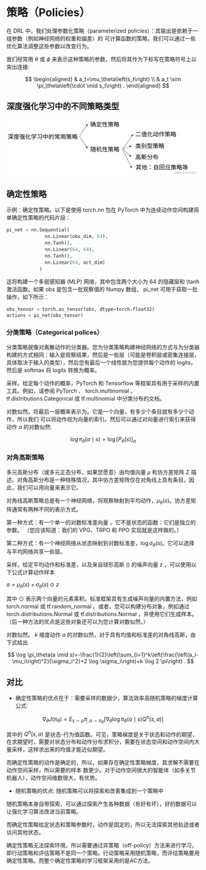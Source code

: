 

<!--
 * @version:
 * @Author:  StevenJokess（蔡舒起） https://github.com/StevenJokess
 * @Date: 2023-06-02 23:16:48
 * @LastEditors:  StevenJokess（蔡舒起） https://github.com/StevenJokess
 * @LastEditTime: 2023-10-03 00:44:58
 * @Description:
 * @Help me: make friends by a867907127@gmail.com and help me get some “foreign” things or service I need in life; 如有帮助，请赞助，失业3年了。![支付宝收款码](https://github.com/StevenJokess/d2rl/blob/master/img/%E6%94%B6.jpg)
 * @TODO::
 * @Reference:
-->
# 策略（Policies）

在 DRL 中，我们处理参数化策略（parameterized policies）：其输出是依赖于一组参数（例如神经网络的权重和偏差）的 可计算函数的策略，我们可以通过一些优化算法调整这些参数以改变行为。


我们经常用 $\theta$ 或 $\phi$ 来表示这种策略的参数，然后将其作为下标写在策略符号上以突出连接:

$$
\begin{aligned}
& a_t=\mu_\theta\left(s_t\right) \\
& a_t \sim \pi_\theta\left(\cdot \mid s_t\right) .
\end{aligned}
$$

## 深度强化学习中的不同策略类型

![深度强化学习中的不同策略类型](../../img/DRL_policies.png)

## 确定性策略

示例：确定性策略。以下是使用 torch.nn 包在 PyTorch 中为连续动作空间构建简单确定性策略的代码片段：

```py
pi_net = nn.Sequential(
              nn.Linear(obs_dim, 64),
              nn.Tanh(),
              nn.Linear(64, 64),
              nn.Tanh(),
              nn.Linear(64, act_dim)
            )
```

这将构建一个多层感知器 (MLP) 网络，其中包含两个大小为 64 的隐藏层和 \tanh 激活函数。如果 obs 是包含一批观察值的 Numpy 数组， pi_net 可用于获取一批操作，如下所示：

```py
obs_tensor = torch.as_tensor(obs, dtype=torch.float32)
actions = pi_net(obs_tensor)
```

### 分类策略（Categorical polices）

分类策略就像对离散动作的分类器。您为分类策略构建神经网络的方式与为分类器构建的方式相同：输入是观察结果，然后是一些层（可能是卷积层或密集连接层，具体取决于输入的类型），然后您有最后一个线性层为您提供每个动作的 logits，然后是 softmax 将 logits 转换为概率。

采样。给定每个动作的概率，PyTorch 和 Tensorflow 等框架具有用于采样的内置工具。例如，请参阅 PyTorch 、 torch.multinomial 、 tf.distributions.Categorical 或 tf.multinomial 中分类分布的文档。

对数似然。将最后一层概率表示为。它是一个向量，有多少个条目就有多少个动作，所以我们 可以将动作视为向量的索引。然后可以通过对向量进行索引来获得动作 $a$ 的对数似然:

$$
\log \pi_\theta(a \mid s)=\log \left[P_\theta(s)\right]_a
$$

### 对角高斯策略

多元高斯分布（或多元正态分布，如果您愿意）由均值向量 $\mu$ 和协方差矩阵 $\Sigma$ 描述。对角高斯分布是一种特殊情况，其中协方差矩阵仅在对角线上具有条目。因此，我们可以用向量来表示它。

对角线高斯策略总是有一个神经网络，将观察映射到平均动作，$\mu_\theta(s)$。协方差矩阵通常有两种不同的表示方式。

第一种方式：有一个单一的对数标准差向量 ，它不是状态的函数：它们是独立的参数。 （您应该知道：我们的 VPG、TRPO 和 PPO 实现就是这样做的。）

第二种方式：有一个神经网络从状态映射到对数标准差，$\log \sigma_\theta(s)$。它可以选择与平均网络共享一些层。

采样。给定平均动作和标准差，以及来自球形高斯 () 的噪声向量 z ，可以使用以下公式计算动作样本

$a = \mu_{\theta}(s) + \sigma_{\theta}(s) \odot z$

其中 $\odot$ 表示两个向量的元素乘积。标准框架具有生成噪声向量的内置方法，例如 torch.normal 或 tf.random_normal 。或者，您可以构建分布对象，例如通过 torch.distributions.Normal 或 tf.distributions.Normal ，并使用它们生成样本。 （后一种方法的优点是这些对象还可以为您计算对数似然。）

对数似然。 $k$ 维度动作 $a$ 的对数似然，对于具有均值和标准差的对角线高斯，由下式给出

$$
\log \pi_\theta(a \mid s)=-\frac{1}{2}\left(\sum_{i=1}^k\left(\frac{\left(a_i-\mu_i\right)^2}{\sigma_i^2}+2 \log \sigma_i\right)+k \log 2 \pi\right) .
$$



## 对比

- 确定性策略的优点在于：需要采样的数据少，算法效率高随机策略的梯度计算公式:

$$
\nabla_\theta J\left(\pi_\theta\right)=E_{s \sim \rho} \pi_{, a \sim \pi_\theta}\left[\nabla_\theta \log \pi_\theta(a \mid s) Q^\pi(s, a)\right]
$$

其中的 $Q^\pi(s, a)$ 是状态-行为值函数。可见，策略梯度是关于状态和动作的期望，在求期望时，需要对状态分布和动作分布求积分，需要在状态空间和动作空间内大量采样，这样求出来的均值才能近似期望。

而确定性策略的动作是确定的，所以，如果存在确定性策略梯度，其求解不需要在动作空间采样，所以需要的样本 数更少。对于动作空间很大的智能体（如多关节机器人），动作空间维数很大，有优势。

- 随机策略的优点: 随机策略可以将探索和改善集成到一个策略中

随机策略本身自带探索，可以通过探索产生各种数据（有好有坏），好的数据可以让强化学习算法改进当前策略。

而确定性策略给定状态和策略参数时，动作是固定的，所以无法探索其他轨迹或者访问其他状态。

确定性策略无法探索环境，所以需要通过异策略（off-policy）方法来进行学习，即行动策略和评估策略不是同一个策略。行动策略采用随机策略，而评估策略要用确定性策略。而整个确定性策略的学习框架采用的是AC方法。




[1]: https://spinningup.openai.com/en/latest/spinningup/rl_intro.html#policies
[2]: https://daiwk.github.io/posts/rl-stepbystep-chap9.html
